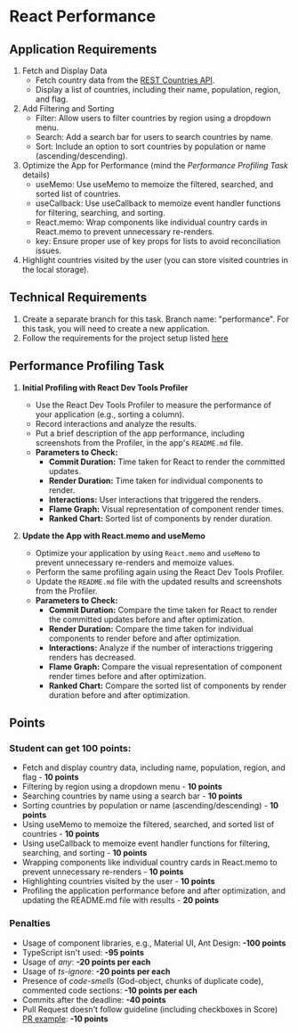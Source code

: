 # React Performance

## Application Requirements

1. Fetch and Display Data
   - Fetch country data from the [REST Countries API](https://restcountries.com/v3.1/all).
   - Display a list of countries, including their name, population, region, and flag.
2. Add Filtering and Sorting
   - Filter: Allow users to filter countries by region using a dropdown menu.
   - Search: Add a search bar for users to search countries by name.
   - Sort: Include an option to sort countries by population or name (ascending/descending).
3. Optimize the App for Performance (mind the _Performance Profiling Task_ details)
   - useMemo: Use useMemo to memoize the filtered, searched, and sorted list of countries.
   - useCallback: Use useCallback to memoize event handler functions for filtering, searching, and sorting.
   - React.memo: Wrap components like individual country cards in React.memo to prevent unnecessary re-renders.
   - key: Ensure proper use of key props for lists to avoid reconciliation issues.
4. Highlight countries visited by the user (you can store visited countries in the local storage).

## Technical Requirements

1. Create a separate branch for this task. Branch name: "performance". For this task, you will need to create a new application.
2. Follow the requirements for the project setup listed [here](./project-setup.md)

## Performance Profiling Task

1. **Initial Profiling with React Dev Tools Profiler**

   - Use the React Dev Tools Profiler to measure the performance of your application (e.g., sorting a column).
   - Record interactions and analyze the results.
   - Put a brief description of the app performance, including screenshots from the Profiler, in the app's `README.md` file.
   - **Parameters to Check:**
     - **Commit Duration:** Time taken for React to render the committed updates.
     - **Render Duration:** Time taken for individual components to render.
     - **Interactions:** User interactions that triggered the renders.
     - **Flame Graph:** Visual representation of component render times.
     - **Ranked Chart:** Sorted list of components by render duration.

2. **Update the App with React.memo and useMemo**
   - Optimize your application by using `React.memo` and `useMemo` to prevent unnecessary re-renders and memoize values.
   - Perform the same profiling again using the React Dev Tools Profiler.
   - Update the `README.md` file with the updated results and screenshots from the Profiler.
   - **Parameters to Check:**
     - **Commit Duration:** Compare the time taken for React to render the committed updates before and after optimization.
     - **Render Duration:** Compare the time taken for individual components to render before and after optimization.
     - **Interactions:** Analyze if the number of interactions triggering renders has decreased.
     - **Flame Graph:** Compare the visual representation of component render times before and after optimization.
     - **Ranked Chart:** Compare the sorted list of components by render duration before and after optimization.

## Points

### Student can get 100 points:

- Fetch and display country data, including name, population, region, and flag - **10 points**
- Filtering by region using a dropdown menu - **10 points**
- Searching countries by name using a search bar - **10 points**
- Sorting countries by population or name (ascending/descending) - **10 points**
- Using useMemo to memoize the filtered, searched, and sorted list of countries - **10 points**
- Using useCallback to memoize event handler functions for filtering, searching, and sorting - **10 points**
- Wrapping components like individual country cards in React.memo to prevent unnecessary re-renders - **10 points**
- Highlighting countries visited by the user - **10 points**
- Profiling the application performance before and after optimization, and updating the README.md file with results - **20 points**

### Penalties

- Usage of component libraries, e.g., Material UI, Ant Design: **-100 points**
- TypeScript isn't used: **-95 points**
- Usage of _any_: **-20 points per each**
- Usage of _ts-ignore_: **-20 points per each**
- Presence of _code-smells_ (God-object, chunks of duplicate code), commented code sections: **-10 points per each**
- Commits after the deadline: **-40 points**
- Pull Request doesn't follow guideline (including checkboxes in Score) [PR example](https://docs.rs.school/#/en/pull-request-review-process?id=pull-request-description-must-contain-the-following): **-10 points**
